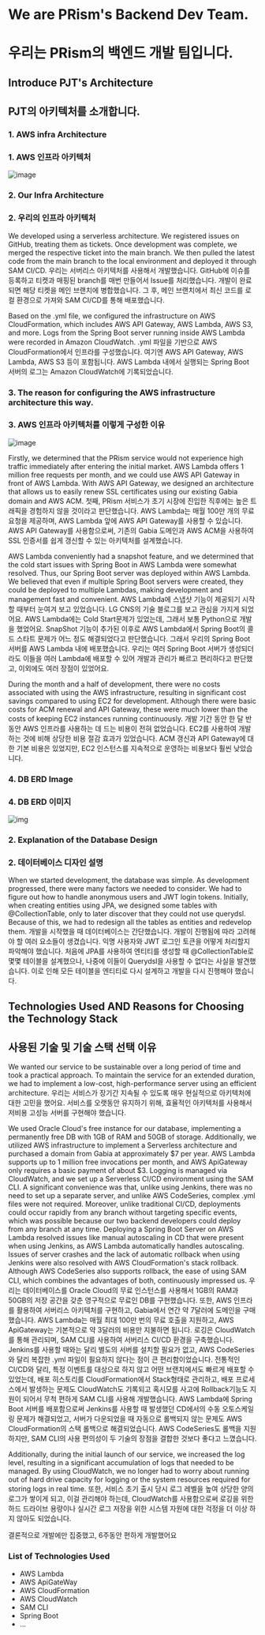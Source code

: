 # We are PRism's Backend Dev Team.
# 우리는 PRism의 백엔드 개발 팀입니다.

## Introduce PJT's Architecture
## PJT의 아키텍처를 소개합니다.

### 1. AWS infra Architecture
### 1. AWS 인프라 아키텍처
![image](https://github.com/user-attachments/assets/38677a94-9be8-4ab0-a926-ed7bbe614af2)

### 2. Our Infra Architecture
### 2. 우리의 인프라 아키텍처
We developed using a serverless architecture. We registered issues on GitHub, treating them as tickets. Once development was complete, we merged the respective ticket into the main branch. We then pulled the latest code from the main branch to the local environment and deployed it through SAM CI/CD.
우리는 서버리스 아키텍처를 사용해서 개발했습니다. GitHub에 이슈를 등록하고 티켓과 매핑된 branch를 매번 만들어서 Issue를 처리했습니다. 개발이 완료되면 해당 티켓을 메인 브랜치에 병합했습니다. 그 후, 메인 브랜치에서 최신 코드를 로컬 환경으로 가져와 SAM CI/CD를 통해 배포했습니다.

Based on the .yml file, we configured the infrastructure on AWS CloudFormation, which includes AWS API Gateway, AWS Lambda, AWS S3, and more. Logs from the Spring Boot server running inside AWS Lambda were recorded in Amazon CloudWatch.
.yml 파일을 기반으로 AWS CloudFormation에서 인프라를 구성했습니다. 여기엔 AWS API Gateway, AWS Lambda, AWS S3 등이 포함됩니다. AWS Lambda 내에서 실행되는 Spring Boot 서버의 로그는 Amazon CloudWatch에 기록되었습니다.

### 3. The reason for configuring the AWS infrastructure architecture this way.
### 3. AWS 인프라 아키텍처를 이렇게 구성한 이유
![image](https://github.com/user-attachments/assets/f4aeca78-84bf-42dc-a6ab-a0681d0c8500)

Firstly, we determined that the PRism service would not experience high traffic immediately after entering the initial market. AWS Lambda offers 1 million free requests per month, and we could use AWS API Gateway in front of AWS Lambda. With AWS API Gateway, we designed an architecture that allows us to easily renew SSL certificates using our existing Gabia domain and AWS ACM.
첫째, PRism 서비스가 초기 시장에 진입한 직후에는 높은 트래픽을 경험하지 않을 것이라고 판단했습니다. AWS Lambda는 매월 100만 개의 무료 요청을 제공하며, AWS Lambda 앞에 AWS API Gateway를 사용할 수 있습니다. AWS API Gateway를 사용함으로써, 기존의 Gabia 도메인과 AWS ACM을 사용하여 SSL 인증서를 쉽게 갱신할 수 있는 아키텍처를 설계했습니다.

AWS Lambda conveniently had a snapshot feature, and we determined that the cold start issues with Spring Boot in AWS Lambda were somewhat resolved. Thus, our Spring Boot server was deployed within AWS Lambda. We believed that even if multiple Spring Boot servers were created, they could be deployed to multiple Lambdas, making development and management fast and convenient.
AWS Lambda에 스냅샷 기능이 제공되기 시작할 때부터 눈여겨 보고 있었습니다. LG CNS의 기술 블로그를 보고 관심을 가지게 되었어요. AWS Lambda에는 Cold Start문제가 있었는데, 그래서 보통 Python으로 개발을 했었어요. SnapShot 기능이 추가된 이후로 AWS Lambda에서 Spring Boot의 콜드 스타트 문제가 어느 정도 해결되었다고 판단했습니다. 그래서 우리의 Spring Boot 서버를 AWS Lambda 내에 배포했습니다. 우리는 여러 Spring Boot 서버가 생성되더라도 이들을 여러 Lambda에 배포할 수 있어 개발과 관리가 빠르고 편리하다고 판단했고, 이외에도 여러 장점이 있었어요.

During the month and a half of development, there were no costs associated with using the AWS infrastructure, resulting in significant cost savings compared to using EC2 for development. Although there were basic costs for ACM renewal and API Gateway, these were much lower than the costs of keeping EC2 instances running continuously.
개발 기간 동안 한 달 반 동안 AWS 인프라를 사용하는 데 드는 비용이 전혀 없었습니다. EC2를 사용하여 개발하는 것에 비해 상당한 비용 절감 효과가 있었습니다. ACM 갱신과 API Gateway에 대한 기본 비용은 있었지만, EC2 인스턴스를 지속적으로 운영하는 비용보다 훨씬 낮았습니다.

### 4. DB ERD Image
### 4. DB ERD 이미지
![img](https://github.com/user-attachments/assets/83ce6049-f74e-4108-801f-e423465adfc7)

### 2. Explanation of the Database Design
### 2. 데이터베이스 디자인 설명
When we started development, the database was simple. As development progressed, there were many factors we needed to consider. We had to figure out how to handle anonymous users and JWT login tokens. Initially, when creating entities using JPA, we designed some tables with @CollectionTable, only to later discover that they could not use querydsl. Because of this, we had to redesign all the tables as entities and redevelop them.
개발을 시작했을 때 데이터베이스는 간단했습니다. 개발이 진행됨에 따라 고려해야 할 여러 요소들이 생겼습니다. 익명 사용자와 JWT 로그인 토큰을 어떻게 처리할지 파악해야 했습니다. 처음에 JPA를 사용하여 엔티티를 생성할 때 @CollectionTable로 몇몇 테이블을 설계했으나, 나중에 이들이 Querydsl을 사용할 수 없다는 사실을 발견했습니다. 이로 인해 모든 테이블을 엔티티로 다시 설계하고 개발을 다시 진행해야 했습니다.

## Technologies Used AND Reasons for Choosing the Technology Stack
## 사용된 기술 및 기술 스택 선택 이유
We wanted our service to be sustainable over a long period of time and took a practical approach. To maintain the service for an extended duration, we had to implement a low-cost, high-performance server using an efficient architecture.
우리는 서비스가 장기간 지속될 수 있도록 매우 현실적으로 아키텍처에 대한 고민을 했어요. 서비스를 오랫동안 유지하기 위해, 효율적인 아키텍처를 사용해서 저비용 고성능 서버를 구현해야 했습니다.

We used Oracle Cloud's free instance for our database, implementing a permanently free DB with 1GB of RAM and 50GB of storage. Additionally, we utilized AWS infrastructure to implement a Serverless architecture and purchased a domain from Gabia at approximately $7 per year. AWS Lambda supports up to 1 million free invocations per month, and AWS ApiGateway only requires a basic payment of about $3. Logging is managed via CloudWatch, and we set up a Serverless CI/CD environment using the SAM CLI. A significant convenience was that, unlike using Jenkins, there was no need to set up a separate server, and unlike AWS CodeSeries, complex .yml files were not required. Moreover, unlike traditional CI/CD, deployments could occur rapidly from any branch without targeting specific events, which was possible because our two backend developers could deploy from any branch at any time. Deploying a Spring Boot Server on AWS Lambda resolved issues like manual autoscaling in CD that were present when using Jenkins, as AWS Lambda automatically handles autoscaling. Issues of server crashes and the lack of automatic rollback when using Jenkins were also resolved with AWS CloudFormation's stack rollback. Although AWS CodeSeries also supports rollback, the ease of using SAM CLI, which combines the advantages of both, continuously impressed us.
우리는 데이터베이스를 Oracle Cloud의 무료 인스턴스를 사용해서 1GB의 RAM과 50GB의 저장 공간을 갖춘 영구적으로 무료인 DB를 구현했습니다. 또한, AWS 인프라를 활용하여 서버리스 아키텍처를 구현하고, Gabia에서 연간 약 7달러에 도메인을 구매했습니다. AWS Lambda는 매월 최대 100만 번의 무료 호출을 지원하고, AWS ApiGateway는 기본적으로 약 3달러의 비용만 지불하면 됩니다. 로깅은 CloudWatch를 통해 관리되며, SAM CLI를 사용하여 서버리스 CI/CD 환경을 구축했습니다. Jenkins를 사용할 때와는 달리 별도의 서버를 설치할 필요가 없고, AWS CodeSeries와 달리 복잡한 .yml 파일이 필요하지 않다는 점이 큰 편리함이었습니다. 전통적인 CI/CD와 달리, 특정 이벤트를 대상으로 하지 않고 어떤 브랜치에서도 빠르게 배포할 수 있었는데, 배포 히스토리를 CloudFormation에서 Stack형태로 관리하고, 배포 프로세스에서 발생하는 문제도 CloudWatch도 기록되고 혹시모를 사고에 Rollback기능도 지원이 되어서 무척 편하게 SAM CLI를 사용해 개발했습니다. AWS Lambda에 Spring Boot 서버를 배포함으로써 Jenkins를 사용할 때 발생했던 CD에서의 수동 오토스케일링 문제가 해결되었고, 서버가 다운되었을 때 자동으로 롤백되지 않는 문제도 AWS CloudFormation의 스택 롤백으로 해결되었습니다. AWS CodeSeries도 롤백을 지원하지만, SAM CLI의 사용 편의성이 두 기술의 장점을 결합한 것보다 좋다고 느꼈습니다.

Additionally, during the initial launch of our service, we increased the log level, resulting in a significant accumulation of logs that needed to be managed. By using CloudWatch, we no longer had to worry about running out of hard drive capacity for logging or the system resources required for storing logs in real time.
또한, 서비스 초기 출시 당시 로그 레벨을 높여 상당한 양의 로그가 쌓이게 되고, 이걸 관리해야 하는데, CloudWatch를 사용함으로써 로깅을 위한 하드 드라이브 용량이나 실시간 로그 저장을 위한 시스템 자원에 대한 걱정을 더 이상 하지 않아도 되었습니다.

결론적으로 개발에만 집중했고, 6주동안 편하게 개발했어요

### List of Technologies Used
- AWS Lambda
- AWS ApiGateWay
- AWS CloudFormation
- AWS CloudWatch
- SAM CLI
- Spring Boot
- ...
